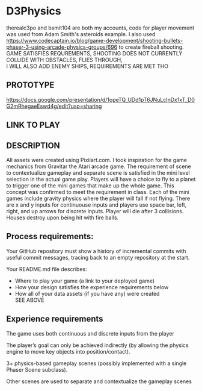 # D3Physics  
therealc3po and bsmit104 are both my accounts, code for player movement was used from Adam Smith's asteroids example. I also used https://www.codecaptain.io/blog/game-development/shooting-bullets-phaser-3-using-arcade-physics-groups/696 to create fireball shooting.
GAME SATISFIES REQUREMENTS, SHOOTING DOES NOT CURRENTLY COLLIDE WITH OBSTACLES, FLIES THROUGH,  
I WILL ALSO ADD ENEMY SHIPS, REQUIREMENTS ARE MET THO
  
## PROTOTYPE  
https://docs.google.com/presentation/d/1opeTQ_UDd1pT6JNuLcInDx1xT_D0G2mRhegaeEswd4g/edit?usp=sharing  

## LINK TO PLAY

## DESCRIPTION  
All assets were created using Pixilart.com. I took inspiration for the game mechanics from Gravitar the Atari arcade game. The requirement of scene to contextualize gameplay and separate scene is satisfied in the mini level selection in the actual game play. Players will have a choice to fly to a planet to trigger one of the mini games that make up the whole game. This concept was confirmed to meet the requirement in class. Each of the mini games include gravity physics where the player will fall if not flying. There are x and y inputs for continuouse inputs and players use space bar, left, right, and up arrows for discrete inputs. Player will die after 3 collisions. Houses destroy upon being hit with fire balls.
  
## Process requirements:  
Your GitHub repository must show a history of incremental commits with useful commit messages, tracing back to an empty repository at the start.  

Your README.md file describes:  

- Where to play your game (a link to your deployed game)  
- How your design satisfies the experience requirements below  
- How all of your data assets (if you have any) were created  
SEE ABOVE
## Experience requirements  
The game uses both continuous and discrete inputs from the player  

The player’s goal can only be achieved indirectly (by allowing the physics engine to move key objects into position/contact).  

3+ physics-based gameplay scenes (possibly implemented with a single Phaser Scene subclass).  

Other scenes are used to separate and contextualize the gameplay scenes

